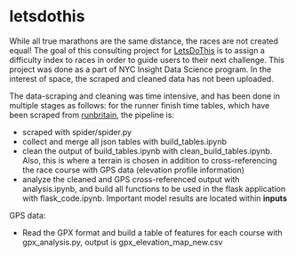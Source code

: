 # letsdothis
While all true marathons are the same distance, the races are not created equal! The goal of this consulting project for <a href="https://www.letsdothis.com/">LetsDoThis</a> is to assign a difficulty index to races in order to guide users to their next challenge. This project was done as a part of NYC Insight Data Science program. In the interest of space, the scraped and cleaned data has not been uploaded.

The data-scraping and cleaning was time intensive, and has been done in multiple stages as follows: for the runner finish time tables, which have been scraped from <a href="https://www.runbritainrankings.com//">runbritain</a>, the pipeline is:
* scraped with spider/spider.py
* collect and merge all json tables with build_tables.ipynb
* clean the output of build_tables.ipynb with clean_build_tables.ipynb. Also, this is where a terrain is chosen in addition to cross-referencing the race course with GPS data (elevation profile information)
* analyze the cleaned and GPS cross-referenced output with analysis.ipynb, and build all functions to be used in the flask application with flask_code.ipynb. Important model results are located within **inputs**

GPS data:
* Read the GPX format and build a table of features for each course with gpx_analysis.py, output is gpx_elevation_map_new.csv
